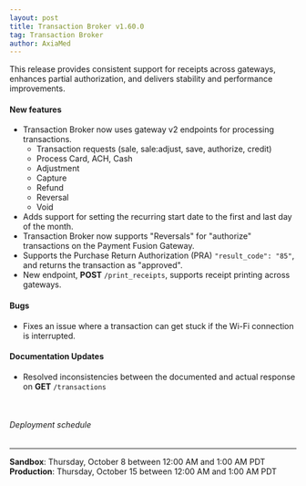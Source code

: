 ```yaml
---
layout: post
title: Transaction Broker v1.60.0
tag: Transaction Broker
author: AxiaMed
---
```


This release provides consistent support for receipts across gateways, enhances partial authorization, and delivers stability and performance improvements.

#### New features
* Transaction Broker now uses gateway v2 endpoints for processing transactions.
    * Transaction requests (sale, sale:adjust, save, authorize, credit)
    * Process Card, ACH, Cash
    * Adjustment
    * Capture
    * Refund
    * Reversal
    * Void
* Adds support for setting the recurring start date to the first and last day of the month.
* Transaction Broker now supports "Reversals" for "authorize" transactions on the Payment Fusion Gateway.
* Supports the Purchase Return Authorization (PRA) `"result_code": "85"`, and returns the transaction as "approved".
* New endpoint, **POST** `/print_receipts`, supports receipt printing across gateways.

#### Bugs
* Fixes an issue where a transaction can get stuck if the Wi-Fi connection is interrupted.

#### Documentation Updates
* Resolved inconsistencies between the documented and actual response on **GET** `/transactions`

&nbsp;  
###### Deployment schedule
* * *
**Sandbox**: Thursday, October 8 between 12:00 AM and 1:00 AM PDT
<br>
**Production**: Thursday, October 15 between 12:00 AM and 1:00 AM PDT
